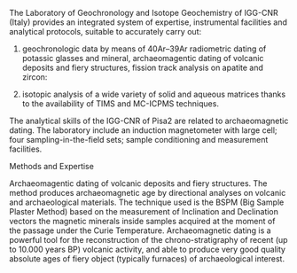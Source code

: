 The Laboratory of Geochronology and Isotope Geochemistry of IGG-CNR
(Italy) provides an integrated system of expertise, instrumental
facilities and analytical protocols, suitable to accurately carry out:

1.  geochronologic data by means of 40Ar–39Ar radiometric dating of
    potassic glasses and mineral, archaeomagentic dating of volcanic
    deposits and fiery structures, fission track analysis on apatite and
    zircon:

2.  isotopic analysis of a wide variety of solid and aqueous matrices
    thanks to the availability of TIMS and MC-ICPMS techniques.

The analytical skills of the IGG-CNR of Pisa2 are related to
archaeomagnetic dating. The laboratory include an induction magnetometer
with large cell; four sampling-in-the-field sets; sample conditioning
and measurement facilities.

Methods and Expertise

Archaeomagentic dating of volcanic deposits and fiery structures. The
method produces archaeomagnetic age by directional analyses on volcanic
and archaeological materials. The technique used is the BSPM (Big Sample
Plaster Method) based on the measurement of Inclination and Declination
vectors the magnetic minerals inside samples acquired at the moment of
the passage under the Curie Temperature. Archaeomagnetic dating is a
powerful tool for the reconstruction of the chrono-stratigraphy of
recent (up to 10.000 years BP) volcanic activity, and able to produce
very good quality absolute ages of fiery object (typically furnaces) of
archaeological interest.
